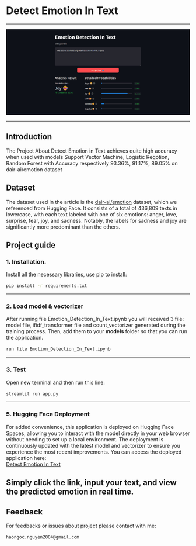 # Detect Emotion In Text

---
![architecture_nir](demo.jpg)

---

## Introduction
The Project About Detect Emotion in Text achieves quite high accuracy when used with models Support Vector Machine, Logistic Regotion, Random Forest with Accuracy respectively 93.36%, 91.17%, 89.05% on dair-ai/emotion dataset

## Dataset
The dataset used in the article is the [dair-ai/emotion](https://huggingface.co/datasets/dair-ai/emotion) dataset, which we referenced from Hugging Face. It consists of a total of 436,809 texts in lowercase, with each text labeled with one of six emotions: anger, love, surprise, fear, joy, and sadness. Notably, the labels for sadness and joy are significantly more predominant than the others.

## Project guide
### 1. Installation.
Install all the necessary libraries, use pip to install:
```bash
pip install -r requirements.txt
```

----
### 2. Load model & vectorizer
After running file Emotion_Detection_In_Text.ipynb you will received 3 file: model file, ifidf_transformer file and count_vectorizer generated during the training process. Then, add them to your **models**  folder so that you can run the application.
```bash
run file Emotion_Detection_In_Text.ipynb
```

---
### 3. Test
Open new terminal and then run this line:
```bash
streamlit run app.py
```
---
### 5. Hugging Face Deployment
For added convenience, this application is deployed on Hugging Face Spaces, allowing you to interact with the model directly in your web browser without needing to set up a local environment. The deployment is continuously updated with the latest model and vectorizer to ensure you experience the most recent improvements.
You can access the deployed application here:  
[Detect Emotion In Text](https://huggingface.co/spaces/HaoHao2915/Detect_Emotion_In_Text)

Simply click the link, input your text, and view the predicted emotion in real time.
---
## Feedback
For feedbacks or issues about project please contact with me: 
```
haongoc.nguyen2004@gmail.com
```
